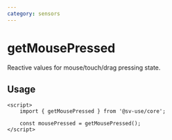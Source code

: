 ```yaml
---
category: sensors
---
```


# getMousePressed

Reactive values for mouse/touch/drag pressing state.

## Usage

```svelte
<script>
	import { getMousePressed } from '@sv-use/core';

	const mousePressed = getMousePressed();
</script>
```
